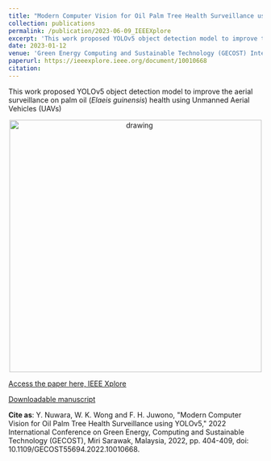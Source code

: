 ```yaml
---
title: "Modern Computer Vision for Oil Palm Tree Health Surveillance using YOLOv5"
collection: publications
permalink: /publication/2023-06-09_IEEEXplore
excerpt: 'This work proposed YOLOv5 object detection model to improve the aerial surveillance on palm oil (*Elaeis guinensis*) health using Unmanned Aerial Vehicles (UAVs)'
date: 2023-01-12
venue: 'Green Energy Computing and Sustainable Technology (GECOST) International Conference'
paperurl: https://ieeexplore.ieee.org/document/10010668
citation: 
---
```


This work proposed YOLOv5 object detection model to improve the aerial surveillance on palm oil (*Elaeis guinensis*) health using Unmanned Aerial Vehicles (UAVs)

<p align="center">
<img src="https://github.com/user-attachments/assets/7fdc66ac-102e-4656-ab64-5e33dbf76549" alt="drawing" width="500"/>
</p>

[Access the paper here, IEEE Xplore](https://ieeexplore.ieee.org/document/10010668)

[Downloadable manuscript](https://www.researchgate.net/publication/367100832_Modern_Computer_Vision_for_Oil_Palm_Tree_Health_Surveillance_using_YOLOv5)

**Cite as**: Y. Nuwara, W. K. Wong and F. H. Juwono, "Modern Computer Vision for Oil Palm Tree Health Surveillance using YOLOv5," 2022 International Conference on Green Energy, Computing and Sustainable Technology (GECOST), Miri Sarawak, Malaysia, 2022, pp. 404-409, doi: 10.1109/GECOST55694.2022.10010668.

